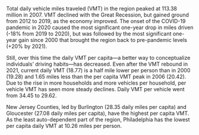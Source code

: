 Total daily vehicle miles traveled (VMT) in the region peaked at 113.38 million in 2007. VMT declined with the Great Recession, but gained ground from 2012 to 2019, as the economy improved. The onset of the COVID-19 pandemic in 2020 caused the most significant one-year drop in miles driven (-18% from 2019 to 2020), but was followed by the most significant one-year gain since 2000 that brought the region back to pre-pandemic levels (+20% by 2021).

Still, over this time the daily VMT per capita—a better way to conceptualize individuals’ driving habits—has decreased. Even after the VMT rebound in 2021, current daily VMT (18.77) is a half mile lower per person than in 2000 (19.28) and 1.65 miles less than the per capita VMT peak in 2006 (20.42). Due to the rise in more households and more vehicles per household, per vehicle VMT has seen more steady declines. Daily VMT per vehicle went from 34.45 to 29.62.

New Jersey Counties, led by Burlington (28.35 daily miles per capita) and Gloucester (27.08 daily miles per capita), have the highest per capita VMT. As the least auto-dependent part of the region, Philadelphia has the lowest per capita daily VMT at 10.26 miles per person. 